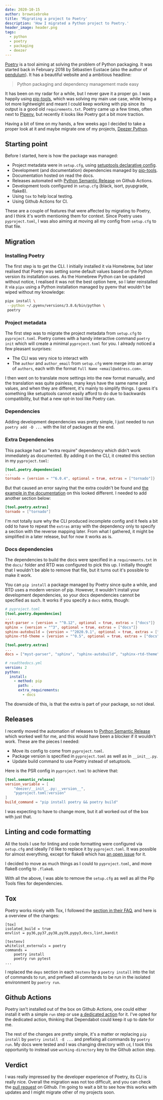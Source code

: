 ```yaml
---
date: 2020-10-15
author: browniebroke
title: 'Migrating a project to Poetry'
description: 'How I migrated a Python project to Poetry.'
header_image: header.png
tags:
  - python
  - poetry
  - packaging
  - deezer
---
```


[Poetry] is a tool aiming at solving the problem of Python packaging. It was started back in February 2018 by Sébastien Eustace (also the author of [pendulum]). It has a beautiful website and a ambitious headline:

> Python packaging and dependency management made easy

It has been on my radar for a while, but I never gave it a proper go. I was happily using [pip-tools], which was solving my main use case, while being a lot more lightweight and meant I could keep working with pip since its output is a good old `requirements.txt`. Poetry came up a few times, often next to [Pipenv], but recently it looks like Poetry got a bit more traction.

Having a bit of time on my hands, a few weeks ago I decided to take a proper look at it and maybe migrate one of my projects, [Deezer Python].

## Starting point

Before I started, here is how the package was managed:

- Project metadata were in `setup.cfg`, using [setuptools declarative config][setup-cfg].
- Development (and documentation) dependencies managed by [pip-tools].
- Documentation hosted on read the docs.
- Releases automated with [Python Semantic Release][psr] on Github Actions.
- Development tools configured in `setup.cfg` (black, isort, pyupgrade, flake8).
- Using `tox` to help local testing.
- Using Github Actions for CI.

These are a couple of features that were affected by migrating to Poetry, and I think it's worth mentioning them for context. Since Poetry uses `pyproject.toml`, I was also aiming at moving all my config from `setup.cfg` to that file.

## Migration

### Installing Poetry

The first step is to get the CLI. I initially installed it via Homebrew, but later realised that Poetry was setting some default values based on the Python version its installation uses. As the Homebrew Python can be updated without notice, I realised it was not the best option here, so I later reinstalled it via `pipx` using a Python installation managed by pyenv that wouldn't be wiped without my knowledge:

```sh
pipx install \
 --python ~/.pyenv/versions/3.8.6/bin/python \
 poetry
```

### Project metadata

The first step was to migrate the project metadata from `setup.cfg` to `pyproject.toml`. Poetry comes with a handy interactive command `poetry init` which will create a minimal `pyproject.toml` for you. I already noticed a few pleasant surprises:

- The CLI was very nice to interact with
- The `author` and `author_email` from `setup.cfg` were merge into an array of `authors`, each with the format `Full Name <email@address.com>`.

I then went on to translate more settings into the new format manually, and the translation was quite painless, many keys have the same name and values, and when they are different, it's mainly to simplify things. I guess it's something like setuptools cannot easily afford to do due to backwards compatibility, but that a new opt-in tool like Poetry can.

### Dependencies

Adding development dependencies was pretty simple, I just needed to run `poetry add -D ...` with the list of packages at the end.

### Extra Dependencies

This package had an "extra require" dependency which didn't work immediately as documented. By adding it on the CLI, it created this section in my `pyproject.toml`:

```toml
[tool.poetry.dependencies]
...
tornado = {version = "^6.0.4", optional = true, extras = ["tornado"]}
```

But that caused an error saying that the extra couldn't be found and [the example in the documentation][extras-ex] on this looked different. I needed to add another section below:

```toml
[tool.poetry.extras]
tornado = ["tornado"]
```

I'm not totally sure why the CLI produced incomplete config and it feels a bit odd to have to repeat the `extras` array with the dependency only to specify a section with the reverse mapping later. From what I gathered, it might be simplified in a later release, but for now it works as is.

### Docs dependencies

The dependencies to build the docs were specified in a `requirements.txt` in the `docs/` folder and RTD was configured to pick this up. I initially thought that I wouldn't be able to remove that file, but it turns out it's possible to make it work.

You can `pip install` a package managed by Poetry since quite a while, and RTD uses a modern version of pip. However, it wouldn't install your development dependencies, so your docs dependencies cannot be specified as such. It works if you specify a `docs` extra, though:

```toml
# pyproject.toml
[tool.poetry.dependencies]
...
myst-parser = {version = "^0.12", optional = true, extras = ["docs"]}
sphinx = {version = "^3", optional = true, extras = ["docs"]}
sphinx-autobuild = {version = "^2020.9.1", optional = true, extras = ["docs"]}
sphinx-rtd-theme = {version = "^0.5", optional = true, extras = ["docs"]}

[tool.poetry.extras]
...
docs = ["myst-parser", "sphinx", "sphinx-autobuild", "sphinx-rtd-theme"]
```

```yaml
# readthedocs.yml
version: 2
python:
  install:
    - method: pip
      path: .
      extra_requirements:
        - docs
```

The downside of this, is that the extra is part of your package, so not ideal.

## Releases

I recently moved the automation of releases to [Python Semantic Release][psr] which worked well for me, and this would have been a blocker if it wouldn't work. These are the pieces I needed:

- Move its config to come from `pyproject.toml`.
- Package version is specified in `pyproject.toml` as well as in `__init__.py`.
- Update build command to use Poetry instead of setuptools.

Here is the PSR config in `pyproject.toml` to achieve that:

```toml
[tool.semantic_release]
version_variable = [
    "deezer/__init__.py:__version__",
    "pyproject.toml:version"
]
build_command = "pip install poetry && poetry build"
```

I was expecting to have to change more, but it all worked out of the box with just that.

## Linting and code formatting

All the tools I use for linting and code formatting were configured via `setup.cfg` and ideally I'd like to replace it by `pyproject.toml`. It was possible for almost everything, except for flake8 which has [an open issue][flake8-issue] for it.

I decided to move as much things as I could to `pyproject.toml`, and move flake8 config to `.flake8`.

With all the above, I was able to remove the `setup.cfg` as well as all the Pip Tools files for dependencies.

## Tox

Poetry works nicely with Tox, I followed the [section in their FAQ][tox-poetry], and here is a overview of the changes:

```conf{2,6,8-9}
[tox]
isolated_build = true
envlist = py36,py37,py38,py39,pypy3,docs,lint,bandit

[testenv]
whitelist_externals = poetry
commands =
    poetry install
    poetry run pytest
...
```

I replaced the `deps` section in each `testenv` by a `poetry install` into the list of commands to run, and prefixed all commands to be run in the isolated environment by `poetry run`.

## Github Actions

Poetry isn't installed out of the box on Github Actions, one could either install it with a simple `run` step or use [a dedicated action][actions-poetry] for it. I've opted for the dedicated action, thinking that Dependabot could keep it up to date for me.

The rest of the changes are pretty simple, it's a matter or replacing `pip install` by `poetry install -E ...` and prefixing all commands by `poetry run`. My docs were tested and I was changing directory with `cd`, I took this opportunity to instead use `working-directory` key to the Github action step.

## Verdict

I was really impressed by the developer experience of Poetry, its CLI is really nice. Overall the migration was not too difficult, and you can check the [pull request] on Github. I'm going to wait a bit to see how this works with updates and I might migrate other of my projects soon.

[poetry]: https://python-poetry.org/
[pendulum]: https://pendulum.eustace.io/
[pipenv]: https://pipenv.pypa.io
[pip-tools]: https://github.com/jazzband/pip-tools
[deezer python]: https://deezer-python.readthedocs.io
[setup-cfg]: https://setuptools.readthedocs.io/en/latest/setuptools.html#setup-cfg-only-projects
[psr]: https://python-semantic-release.readthedocs.io
[extras-ex]: https://python-poetry.org/docs/pyproject/#extras
[flake8-issue]: https://gitlab.com/pycqa/flake8/-/issues/428
[tox-poetry]: https://python-poetry.org/docs/faq/#is-tox-supported
[actions-poetry]: https://github.com/abatilo/actions-poetry
[pull request]: https://github.com/browniebroke/deezer-python/pull/196
